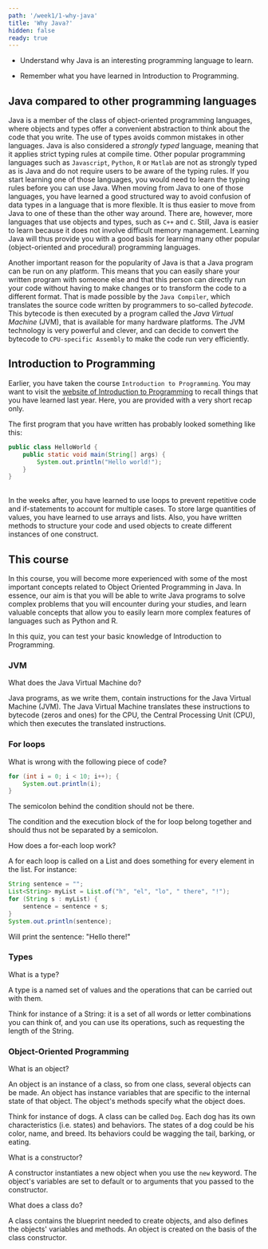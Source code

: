 ```yaml
---
path: '/week1/1-why-java'
title: 'Why Java?'
hidden: false
ready: true
---
```


<text-box variant='learningObjectives' name='Learning Objectives'>

- Understand why Java is an interesting programming language to learn.

- Remember what you have learned in Introduction to Programming.

</text-box>

## Java compared to other programming languages
Java is a member of the class of object-oriented programming languages, where objects and types offer a convenient abstraction to think about the code that you write. The use of types avoids common mistakes in other languages.
Java is also considered a *strongly typed* language, meaning that it applies strict typing rules at compile time.
Other popular programming languages such as `Javascript`, `Python`, `R` or `Matlab` are not as strongly typed as is Java and do not require users to be aware of the typing rules. If you start learning one of those languages, you would need to learn the typing rules before you can use Java. When moving from Java to one of those languages, you have learned a good structured way to avoid confusion of data types in a language that is more flexible. It is thus easier to move from Java to one of these than the other way around.
There are, however, more languages that use objects and types, such as `C++` and `C`. Still, Java is easier to learn because it does not involve difficult memory management.
Learning Java will thus provide you with a good basis for learning many other popular (object-oriented and procedural) programming languages.

Another important reason for the popularity of Java is that a Java program can be run on any platform. This means that you can easily share your written program with someone else and that this person can directly run your code without having to make changes or to transform the code to a different format. That is made possible by the `Java Compiler`, which translates the source code written by programmers to so-called *bytecode*. This bytecode is then executed by a program called the *Java Virtual Machine* (JVM), that is available for many hardware platforms. The JVM technology is very powerful and clever, and can decide to convert the bytecode to `CPU-specific Assembly` to make the code run very efficiently.

## Introduction to Programming
Earlier, you have taken the course `Introduction to Programming`. You may want to visit the [website of Introduction to Programming](https://feb21011.ese.eur.nl/) to recall things that you have learned last year. Here, you are provided with a very short recap only.

The first program that you have written has probably looked something like this:
```java
public class HelloWorld {
    public static void main(String[] args) {
        System.out.println("Hello world!");
    }
}
```
\
In the weeks after, you have learned to use loops to prevent repetitive code and if-statements to account for multiple cases. To store large quantities of values, you have learned to use arrays and lists. Also, you have written methods to structure your code and used objects to create different instances of one construct.

## This course
In this course, you will become more experienced with some of the most important concepts related to Object Oriented Programming in Java.
In essence, our aim is that you will be able to write Java programs to solve complex problems that you will encounter during your studies,
and learn valuable concepts that allow you to easily learn more complex features of languages such as Python and R.

<Exercise title="Recap Quiz">

In this quiz, you can test your basic knowledge of Introduction to Programming.

### JVM

What does the Java Virtual Machine do?

<Solution>

Java programs, as we write them, contain instructions for the Java Virtual Machine (JVM).
The Java Virtual Machine translates these instructions to bytecode (zeros and ones) for the CPU, the Central Processing Unit (CPU), which then executes the translated instructions.

</Solution>


### For loops

What is wrong with the following piece of code?

```java
for (int i = 0; i < 10; i++); {
    System.out.println(i);
}
```

<Solution>

The semicolon behind the condition should not be there.

The condition and the execution block of the for loop belong together and should thus not be separated by a semicolon.

</Solution>


How does a for-each loop work?

<Solution>

A for each loop is called on a List and does something for every element in the list.
For instance:

```java
String sentence = "";
List<String> myList = List.of("h", "el", "lo", " there", "!");
for (String s : myList) {
    sentence = sentence + s;
}
System.out.println(sentence);
```

Will print the sentence: "Hello there!"

</Solution>


### Types

What is a type?

<Solution>

A type is a named set of values and the operations that can be carried out with them.

Think for instance of a String: it is a set of all words or letter combinations you can think of, and you can use its operations, such as requesting the length of the String.

</Solution>


### Object-Oriented Programming

What is an object?

<Solution>

An object is an instance of a class, so from one class, several objects can be made. An object has instance variables that are specific to the internal state of that object. The object's methods specify what the object does.

Think for instance of dogs. A class can be called `Dog`. Each dog has its own characteristics (i.e. states) and behaviors. The states of a dog could be his color, name, and breed. Its behaviors could be wagging the tail, barking, or eating.

</Solution>


What is a constructor?

<Solution>

A constructor instantiates a new object when you use the `new` keyword.
The object's variables are set to default or to arguments that you passed to the constructor.

</Solution>


What does a class do?

<Solution>

A class contains the blueprint needed to create objects, and also defines the objects' variables and methods. An object is created on the basis of the class constructor.

</Solution>

</Exercise>
